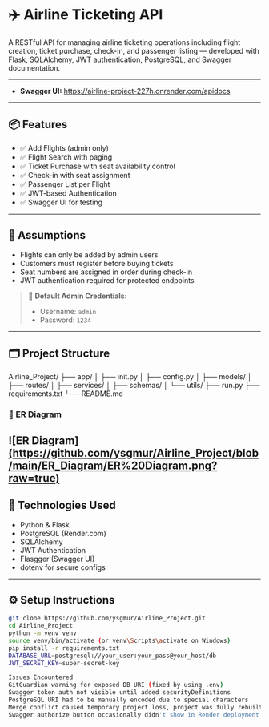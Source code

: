 # ✈️ Airline Ticketing API

A RESTful API for managing airline ticketing operations including flight creation, ticket purchase, check-in, and passenger listing — developed with Flask, SQLAlchemy, JWT authentication, PostgreSQL, and Swagger documentation.

---

- **Swagger UI:**  https://airline-project-227h.onrender.com/apidocs
---

## 📦 Features

- ✅ Add Flights (admin only)
- ✅ Flight Search with paging
- ✅ Ticket Purchase with seat availability control
- ✅ Check-in with seat assignment
- ✅ Passenger List per Flight
- ✅ JWT-based Authentication
- ✅ Swagger UI for testing

---

## 🧠 Assumptions

- Flights can only be added by admin users
- Customers must register before buying tickets
- Seat numbers are assigned in order during check-in
- JWT authentication required for protected endpoints

> 🔐 **Default Admin Credentials:**
> - Username: `admin`
> - Password: `1234`

---

## 🗂️ Project Structure
Airline_Project/ ├── app/ │ ├── init.py │ ├── config.py │ ├── models/ │ ├── routes/ │ ├── services/ │ ├── schemas/ │ └── utils/ ├── run.py ├── requirements.txt └── README.md

### 📌 ER Diagram

![ER Diagram][(https://github.com/ysgmur/Airline_Project/blob/main/ER_Diagram/ER%20Diagram.png?raw=true)](https://github.com/ysgmur/Airline_Project/blob/main/ER_Diagram/ER%20Diagram.png)
---

## 🧪 Technologies Used

- Python & Flask
- PostgreSQL (Render.com)
- SQLAlchemy
- JWT Authentication
- Flasgger (Swagger UI)
- dotenv for secure configs

---

## ⚙️ Setup Instructions

```bash
git clone https://github.com/ysgmur/Airline_Project.git
cd Airline_Project
python -m venv venv
source venv/bin/activate (or venv\Scripts\activate on Windows)
pip install -r requirements.txt
DATABASE_URL=postgresql://your_user:your_pass@your_host/db
JWT_SECRET_KEY=super-secret-key

Issues Encountered
GitGuardian warning for exposed DB URI (fixed by using .env)
Swagger token auth not visible until added securityDefinitions
PostgreSQL URI had to be manually encoded due to special characters
Merge conflict caused temporary project loss, project was fully rebuilt.
Swagger authorize button occasionally didn't show in Render deployment.





